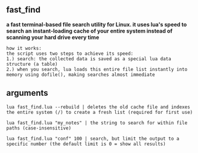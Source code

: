## fast_find

**a fast terminal-based file search utility for Linux. it uses lua's speed to search an instant-loading cache of your entire system instead of scanning your hard drive every time**

```
how it works:
the script uses two steps to achieve its speed:
1.) search: the collected data is saved as a special lua data structure (a table)
2.) when you search, lua loads this entire file list instantly into memory using dofile(), making searches almost immediate
```


## arguments
```
lua fast_find.lua --rebuild | deletes the old cache file and indexes the entire system (/) to create a fresh list (required for first use)
```
```
lua fast_find.lua "my_notes" | the string to search for within file paths (case-insensitive)
```
```
lua fast_find.lua "conf" 100 | search, but limit the output to a specific number (the default limit is 0 = show all results)
```
